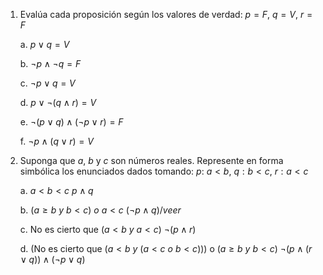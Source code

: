 1. Evalúa cada proposición según los valores de verdad:  $p = F,\ q = V,\ r = F$

    a.  $p \vee q = V$

    b.  $\neg p \land \neg q = F$

    c.  $\neg p \vee q = V$

    d.  $p \vee \neg(q \land r) = V$

    e.  $\neg(p \vee q) \land (\neg p \vee r) = F$

    f.  $\neg p \land (q \vee r) = V$

3. Suponga que $a,\ b$ y $c$ son números reales. Represente en forma simbólica los enunciados dados tomando: $p:\ a < b,\ q:b < c,\ r:a < c$

    a.  $a < b < c$
		$p \land q$

    b.  $(a \geq b\ y\ b < c)\ o\ a < c$
		$(\neg p \land q) /vee r$

    c.  No es cierto que $(a < b\ y\ a < c)$
		$\neg(p \land r)$

    d.  (No es cierto que $\left( a < b\ y\ (a < c\ o\ b < c) \right)$) o $(a \geq b\ y\ b < c)$
		$\neg(p \land(r \vee q))\land(\neg p \vee q)$
